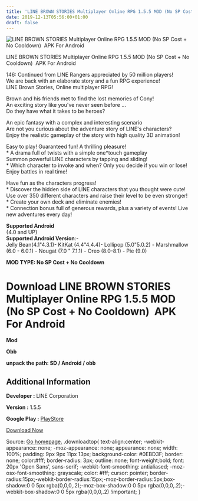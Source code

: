 ```yaml
---
title: 'LINE BROWN STORIES Multiplayer Online RPG 1.5.5 MOD (No SP Cost + No Cooldown)  APK For Android'
date: 2019-12-13T05:56:00+01:00
draft: false
---
```


![LINE BROWN STORIES Multiplayer Online RPG 1.5.5 MOD (No SP Cost + No Cooldown)  APK For Android](https://i0.wp.com/apkhome.net/wp-content/uploads/2019/12/LINE-BROWN-STORIES-Multiplayer-Online-RPG.png "LINE BROWN STORIES Multiplayer Online RPG 1.5.5 MOD (No SP Cost + No Cooldown)  APK For Android")

  

LINE BROWN STORIES Multiplayer Online RPG 1.5.5 MOD (No SP Cost + No Cooldown)  APK For Android

146: Continued from LINE Rangers appreciated by 50 million players!  
We are back with an elaborate story and a fun RPG experience!  
LINE Brown Stories, Online multiplayer RPG!

Brown and his friends met to find the lost memories of Cony!  
An exciting story like you've never seen before ...  
Do they have what it takes to be heroes?

An epic fantasy with a complex and interesting scenario  
Are not you curious about the adventure story of LINE's characters?  
Enjoy the realistic gameplay of the story with high quality 3D animation!

Easy to play! Guaranteed fun! A thrilling pleasure!  
\* A drama full of twists with a simple one\*touch gameplay  
Summon powerful LINE characters by tapping and sliding!  
\* Which character to invoke and when? Only you decide if you win or lose!  
Enjoy battles in real time!

Have fun as the characters progress!  
\* Discover the hidden side of LINE characters that you thought were cute!  
Use over 350 different characters and raise their level to be even stronger!  
\* Create your own deck and eliminate enemies!  
\* Connection bonus full of generous rewards, plus a variety of events! Live new adventures every day!

**Supported Android**  
{4.0 and UP}  
**Supported Android Version**:-  
Jelly Bean(4.1"4.3.1)- KitKat (4.4"4.4.4)- Lollipop (5.0"5.0.2) - Marshmallow (6.0 - 6.0.1) - Nougat (7.0 " 7.1.1) - Oreo (8.0-8.1) - Pie (9.0)

**MOD TYPE: No SP Cost + No Cooldown**

Download LINE BROWN STORIES Multiplayer Online RPG 1.5.5 MOD (No SP Cost + No Cooldown)  APK For Android
=========================================================================================================

**Mod**

**Obb**

**unpack the path: SD / Android / obb**

Additional Information
----------------------

**Developer :** LINE Corporation

**Version :** 1.5.5

**Google Play :** [PlayStore](https://play.google.com/store/apps/details?id=com.linecorp.LGPJR)

  

[Download Now](https://store4app.co/post/line-brown-stories-multiplayer-online-rpg-1-5-5-mod-no-sp-cost-no-cooldown-apk-for-android_1575992077)

  
Source: [Go homepage.](https://store4app.co/post/line-brown-stories-multiplayer-online-rpg-1-5-5-mod-no-sp-cost-no-cooldown-apk-for-android_1575992077) .downloadtop{ text-align:center; -webkit-appearance: none; -moz-appearance: none; appearance: none; width: 100%; padding: 9px 9px 11px 13px; background-color: #0EBD3F; border: none; color:#fff; border-radius: 3px; outline: none; font-weight;bold; font: 20px 'Open Sans', sans-serif; -webkit-font-smoothing: antialiased; -moz-osx-font-smoothing: grayscale; color: #fff; cursor: pointer; border-radius:15px;-webkit-border-radius:15px;-moz-border-radius:5px;box-shadow:0 0 5px rgba(0,0,0,.2);-moz-box-shadow:0 0 5px rgba(0,0,0,.2);-webkit-box-shadow:0 0 5px rgba(0,0,0,.2) !important; }